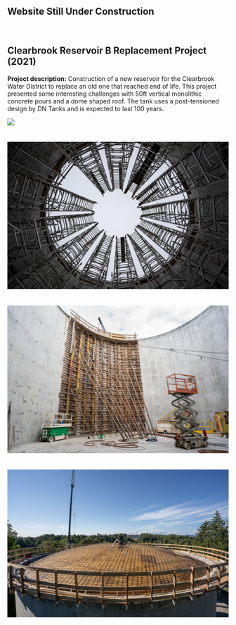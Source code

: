 ## Website Still Under Construction

<br>

## Clearbrook Reservoir B Replacement Project (2021)

**Project description:** Construction of a new reservoir for the Clearbrook Water District to replace an old one that reached end of life. This project presented some interesting challenges with 50ft vertical monolithic concrete pours and a dome shaped roof. The tank uses a post-tensioned design by DN Tanks and is expected to last 100 years.

<img src="images/clearbrook_1.jpg?raw=true"/>
<br><br><br>
<img src="images/clearbrook_2.jpg?raw=true"/>
<br><br><br>
<img src="images/clearbrook_3.jpg?raw=true"/>
<br><br><br>
<img src="images/clearbrook_4.jpg?raw=true"/>
